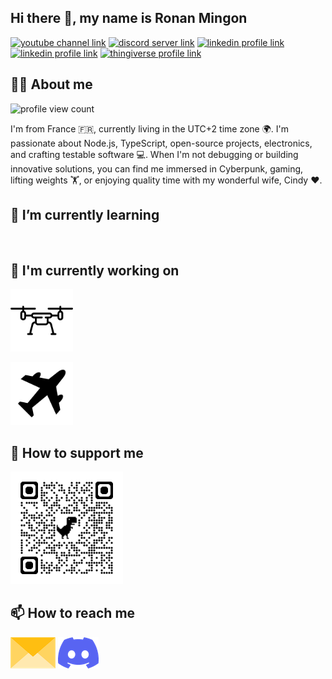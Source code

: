 ## Hi there 👋, my name is Ronan Mingon

[![youtube channel link](https://img.shields.io/badge/YouTube-FF0000?style=for-the-badge&logo=youtube&logoColor=white)](https://www.youtube.com/@RonanMINGON/videos?app=desktop)
[![discord server link](https://img.shields.io/badge/Discord-7289DA?style=for-the-badge&logo=discord&logoColor=white)](https://discord.gg/WkRs3dwa)
[![linkedin profile link](https://img.shields.io/badge/LinkedIn-0077B5?style=for-the-badge&logo=linkedin&logoColor=white)](https://www.linkedin.com/in/ronan-mingon-71450464/)
[![linkedin profile link](https://img.shields.io/badge/NPMJS-000000?style=for-the-badge&logo=npm&logoColor=white)](https://www.npmjs.com/~rmingon)
[![thingiverse profile link](https://img.shields.io/badge/thingiverse-196ef0?style=for-the-badge&logo=thingiverse&logoColor=white)](https://www.thingiverse.com/rmingon/designs)

## 🙋‍♂️ About me

![profile view count](https://komarev.com/ghpvc/?username=rmingon)

I'm from France 🇫🇷, currently living in the UTC+2 time zone 🌍. I'm passionate about Node.js, TypeScript, open-source projects, electronics, and crafting testable software 💻. When I'm not debugging or building innovative solutions, you can find me immersed in Cyberpunk, gaming, lifting weights 🏋️, or enjoying quality time with my wonderful wife, Cindy ❤️.

## 🌱 I’m currently learning

[![<img src="https://www.rust-lang.org/static/images/rust-logo-blk.svg" alt="rust icon" height="100px">](https://www.rust-lang.org/static/images/rust-logo-blk.svg)](https://www.rust-lang.org/)

## 🔭 I'm currently working on

[<img src="assets/drone.png" alt="" height="100px">](https://github.com/rmingon/drone-uwb)

[<img src="assets/plane.png" alt="" height="100px">](https://github.com/rmingon/plane)

## 💸 How to support me

[<img src="assets/bitcoin.png" alt="bitcoin address" width="180px">](https://www.blockchain.com/btc/address/3MYrebm6Y8S2GGEwApUzbWKZjkXRkhhjEN)

## 📫 How to reach me

[<img src="assets/envelope.png" height="50px">](mailto:rmingondev@gmail.com)
[<img src="assets/discord.png" height="50px">](https://discord.gg/WkRs3dwa)